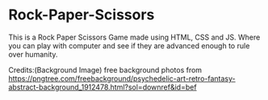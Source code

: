 # Rock-Paper-Scissors
This is a Rock Paper Scissors Game  made using HTML, CSS and JS. Where you can play with computer and see if they are advanced enough to rule over humanity.

Credits:(Background Image)
free background photos from https://pngtree.com/freebackground/psychedelic-art-retro-fantasy-abstract-background_1912478.html?sol=downref&id=bef
